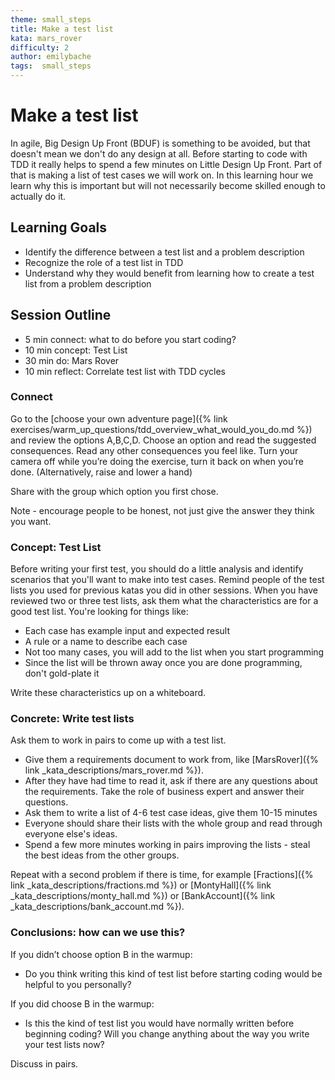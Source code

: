 ```yaml
---
theme: small_steps
title: Make a test list
kata: mars_rover
difficulty: 2
author: emilybache
tags:  small_steps
---
```


# Make a test list

In agile, Big Design Up Front (BDUF) is something to be avoided, but that doesn't mean we don't do any design at all. Before starting to code with TDD it really helps to spend a few minutes on Little Design Up Front. Part of that is  making a list of test cases we will work on. In this learning hour we learn why this is important but will not necessarily become skilled enough to actually do it.

## Learning Goals

* Identify the difference between a test list and a problem description
* Recognize the role of a test list in TDD
* Understand why they would benefit from learning how to create a test list from a problem description

## Session Outline
 
* 5 min connect: what to do before you start coding?
* 10 min concept: Test List
* 30 min do: Mars Rover
* 10 min reflect: Correlate test list with TDD cycles

### Connect
Go to the [choose your own adventure page]({% link exercises/warm_up_questions/tdd_overview_what_would_you_do.md %}) and review the options A,B,C,D.
Choose an option and read the suggested consequences. Read any other consequences you feel like. Turn your camera off while you’re doing the exercise, turn it back on when you’re done. (Alternatively, raise and lower a hand)

Share with the group which option you first chose.

Note - encourage people to be honest, not just give the answer they think you want.

### Concept: Test List
Before writing your first test, you should do a little analysis and identify scenarios that you'll want to make into test cases. Remind people of the test lists you used for previous katas you did in other sessions. When you have reviewed two or three test lists, ask them what the characteristics are for a good test list. You're looking for things like:

- Each case has example input and expected result
- A rule or a name to describe each case
- Not too many cases, you will add to the list when you start programming
- Since the list will be thrown away once you are done programming, don't gold-plate it

Write these characteristics up on a whiteboard. 

### Concrete: Write test lists
Ask them to work in pairs to come up with a test list. 

- Give them a requirements document to work from, like [MarsRover]({% link _kata_descriptions/mars_rover.md %}).
- After they have had time to read it, ask if there are any questions about the requirements. Take the role of business expert and answer their questions.
- Ask them to write a list of 4-6 test case ideas, give them 10-15 minutes
- Everyone should share their lists with the whole group and read through everyone else's ideas.
- Spend a few more minutes working in pairs improving the lists - steal the best ideas from the other groups.

Repeat with a second problem if there is time, for example [Fractions]({% link _kata_descriptions/fractions.md %}) or [MontyHall]({% link _kata_descriptions/monty_hall.md %}) or [BankAccount]({% link _kata_descriptions/bank_account.md %}).

### Conclusions: how can we use this?
If you didn’t choose option B in the warmup:
* Do you think writing this kind of test list before starting coding would be helpful to you personally?

If you did choose B in the warmup:
* Is this the kind of test list you would have normally written before beginning coding? Will you change anything about the way you write your test lists now?

Discuss in pairs.


